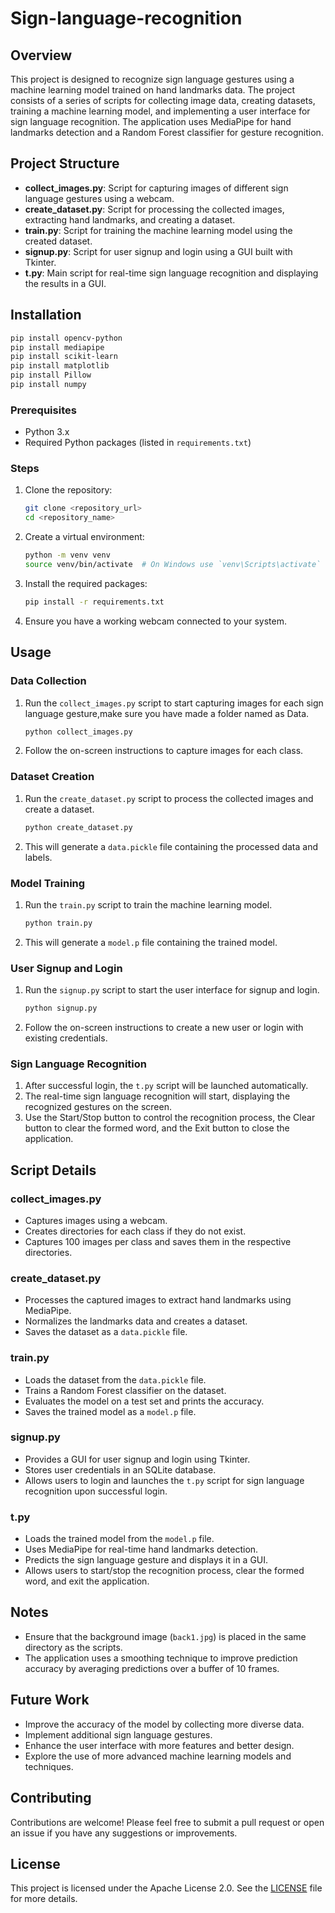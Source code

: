 # Sign-language-recognition

## Overview

This project is designed to recognize sign language gestures using a machine learning model trained on hand landmarks data. The project consists of a series of scripts for collecting image data, creating datasets, training a machine learning model, and implementing a user interface for sign language recognition. The application uses MediaPipe for hand landmarks detection and a Random Forest classifier for gesture recognition.

## Project Structure

- **collect_images.py**: Script for capturing images of different sign language gestures using a webcam.
- **create_dataset.py**: Script for processing the collected images, extracting hand landmarks, and creating a dataset.
- **train.py**: Script for training the machine learning model using the created dataset.
- **signup.py**: Script for user signup and login using a GUI built with Tkinter.
- **t.py**: Main script for real-time sign language recognition and displaying the results in a GUI.

## Installation
```bash
pip install opencv-python
pip install mediapipe
pip install scikit-learn
pip install matplotlib
pip install Pillow
pip install numpy
```

### Prerequisites

- Python 3.x
- Required Python packages (listed in `requirements.txt`)

### Steps

1. Clone the repository:

    ```bash
    git clone <repository_url>
    cd <repository_name>
    ```

2. Create a virtual environment:

    ```bash
    python -m venv venv
    source venv/bin/activate  # On Windows use `venv\Scripts\activate`
    ```

3. Install the required packages:

    ```bash
    pip install -r requirements.txt
    ```

4. Ensure you have a working webcam connected to your system.

## Usage

### Data Collection

1. Run the `collect_images.py` script to start capturing images for each sign language gesture,make sure you have made a folder named as Data.

    ```bash
    python collect_images.py
    ```

2. Follow the on-screen instructions to capture images for each class.

### Dataset Creation

1. Run the `create_dataset.py` script to process the collected images and create a dataset.

    ```bash
    python create_dataset.py
    ```

2. This will generate a `data.pickle` file containing the processed data and labels.

### Model Training

1. Run the `train.py` script to train the machine learning model.

    ```bash
    python train.py
    ```

2. This will generate a `model.p` file containing the trained model.

### User Signup and Login

1. Run the `signup.py` script to start the user interface for signup and login.

    ```bash
    python signup.py
    ```

2. Follow the on-screen instructions to create a new user or login with existing credentials.

### Sign Language Recognition

1. After successful login, the `t.py` script will be launched automatically.
2. The real-time sign language recognition will start, displaying the recognized gestures on the screen.
3. Use the Start/Stop button to control the recognition process, the Clear button to clear the formed word, and the Exit button to close the application.

## Script Details

### collect_images.py

- Captures images using a webcam.
- Creates directories for each class if they do not exist.
- Captures 100 images per class and saves them in the respective directories.

### create_dataset.py

- Processes the captured images to extract hand landmarks using MediaPipe.
- Normalizes the landmarks data and creates a dataset.
- Saves the dataset as a `data.pickle` file.

### train.py

- Loads the dataset from the `data.pickle` file.
- Trains a Random Forest classifier on the dataset.
- Evaluates the model on a test set and prints the accuracy.
- Saves the trained model as a `model.p` file.

### signup.py

- Provides a GUI for user signup and login using Tkinter.
- Stores user credentials in an SQLite database.
- Allows users to login and launches the `t.py` script for sign language recognition upon successful login.

### t.py

- Loads the trained model from the `model.p` file.
- Uses MediaPipe for real-time hand landmarks detection.
- Predicts the sign language gesture and displays it in a GUI.
- Allows users to start/stop the recognition process, clear the formed word, and exit the application.

## Notes

- Ensure that the background image (`back1.jpg`) is placed in the same directory as the scripts.
- The application uses a smoothing technique to improve prediction accuracy by averaging predictions over a buffer of 10 frames.

## Future Work

- Improve the accuracy of the model by collecting more diverse data.
- Implement additional sign language gestures.
- Enhance the user interface with more features and better design.
- Explore the use of more advanced machine learning models and techniques.

## Contributing

Contributions are welcome! Please feel free to submit a pull request or open an issue if you have any suggestions or improvements.

## License

This project is licensed under the Apache License 2.0. See the [LICENSE](LICENSE) file for more details.

